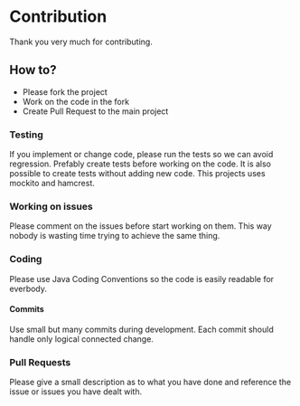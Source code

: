 # Contribution

Thank you very much for contributing.

## How to?

* Please fork the project
* Work on the code in the fork
* Create Pull Request to the main project

### Testing

If you implement or change code, please run the tests so we can avoid regression. Prefably create tests before working on the code. It is also possible to create tests without adding new code.
This projects uses mockito and hamcrest.

### Working on issues

Please comment on the issues before start working on them. This way nobody is wasting time trying to achieve the same thing.

### Coding

Please use Java Coding Conventions so the code is easily readable for everbody.

#### Commits

Use small but many commits during development. Each commit should handle only logical connected change.

### Pull Requests

Please give a small description as to what you have done and reference the issue or issues you have dealt with.
